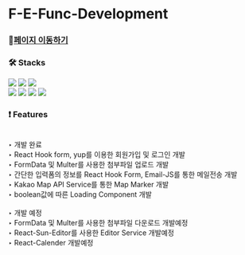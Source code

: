 # F-E-Func-Development

### 🔗[페이지 이동하기](https://f-e-func-development.vercel.app/)

### **🛠️ Stacks**

<div>
<img src="https://img.shields.io/badge/html-1572B6?style=for-the-badge&logo=html5&logoColor=white"> 
<img src="https://img.shields.io/badge/css-1572B6?style=for-the-badge&logo=css3&logoColor=white"> 
<img src="https://img.shields.io/badge/javascript-F7DF1E?style=for-the-badge&logo=javascript&logoColor=black"> 
<br>
 <img src="https://img.shields.io/badge/react-61DAFB?style=for-the-badge&logo=react&logoColor=black"> 
<img src="https://img.shields.io/badge/TypeScript-3178c6?style=for-the-badge&logo=TypeScript&logoColor=white">
<img src="https://img.shields.io/badge/Next.js-339933?style=for-the-badge&logo=Next.js&logoColor=white">
 <img src="https://img.shields.io/badge/styled components-DB7093?style=for-the-badge&logo=styledcomponents&logoColor=white">
 </div>

### **❗ Features**

<br>
<div>
‣ 개발 완료
</div>
<div>‣ React Hook form, yup를 이용한 회원가입 및 로그인 개발</div>
<div>‣ FormData 및 Multer를 사용한 첨부파일 업로드 개발</div>
<div>‣ 간단한 입력폼의 정보를 React Hook Form, Email-JS를 통한 메일전송 개발</div>
<div>‣ Kakao Map API Service를 통한 Map Marker 개발</div>
<div>‣ boolean값에 따른 Loading Component 개발</div>

<br>
<div>‣ 개발 예정</div>
<div>‣ FormData 및 Multer를 사용한 첨부파일 다운로드 개발예정</div>
<div>‣ React-Sun-Editor를 사용한 Editor Service 개발예정</div>
<div>‣ React-Calender 개발예정</div>
